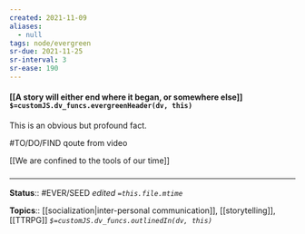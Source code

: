 ```yaml
---
created: 2021-11-09 
aliases:
  - null
tags: node/evergreen
sr-due: 2021-11-25
sr-interval: 3
sr-ease: 190
---
```


#### [[A story will either end where it began, or somewhere else]] `$=customJS.dv_funcs.evergreenHeader(dv, this)`

This is an obvious but profound fact.

#TO/DO/FIND qoute from video 

[[We are confined to the tools of our time]] 

### <hr class="footnote"/>

**Status**:: #EVER/SEED
*edited `=this.file.mtime`*

**Topics**:: [[socialization|inter-personal communication]], [[storytelling]], [[TTRPG]]
*`$=customJS.dv_funcs.outlinedIn(dv, this)`*
